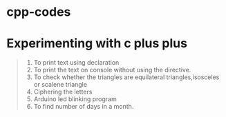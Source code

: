 # cpp-codes
Experimenting with c plus plus
=================================
> 1. To print text using declaration
> 2. To print the text on console without using the directive.
> 3. To check whether the triangles are equilateral triangles,isosceles or scalene triangle
> 4. Ciphering the letters
> 5. Arduino led blinking program
> 6. To find number of days in a month.
